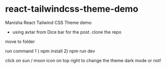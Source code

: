 # react-tailwindcss-theme-demo
Manisha React Tailwind CSS Theme demo
- using avtar from Dice bar for the post.
clone the repo

move to folder 

run command 1 ) npm install 2) npm run dev 

click on sun / moon icon on top right to change the theme dark mode or not!